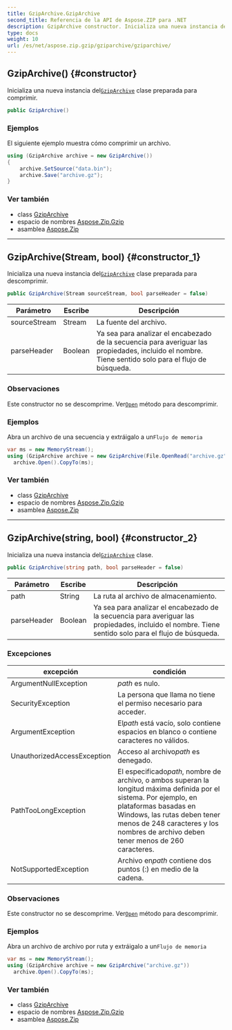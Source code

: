 ```yaml
---
title: GzipArchive.GzipArchive
second_title: Referencia de la API de Aspose.ZIP para .NET
description: GzipArchive constructor. Inicializa una nueva instancia delGzipArchive clase preparada para comprimir.
type: docs
weight: 10
url: /es/net/aspose.zip.gzip/gziparchive/gziparchive/
---
```

## GzipArchive() {#constructor}

Inicializa una nueva instancia del[`GzipArchive`](../) clase preparada para comprimir.

```csharp
public GzipArchive()
```

### Ejemplos

El siguiente ejemplo muestra cómo comprimir un archivo.

```csharp
using (GzipArchive archive = new GzipArchive()) 
{
    archive.SetSource("data.bin");
    archive.Save("archive.gz");
}
```

### Ver también

* class [GzipArchive](../)
* espacio de nombres [Aspose.Zip.Gzip](../../gziparchive/)
* asamblea [Aspose.Zip](../../../)

---

## GzipArchive(Stream, bool) {#constructor_1}

Inicializa una nueva instancia del[`GzipArchive`](../) clase preparada para descomprimir.

```csharp
public GzipArchive(Stream sourceStream, bool parseHeader = false)
```

| Parámetro | Escribe | Descripción |
| --- | --- | --- |
| sourceStream | Stream | La fuente del archivo. |
| parseHeader | Boolean | Ya sea para analizar el encabezado de la secuencia para averiguar las propiedades, incluido el nombre. Tiene sentido solo para el flujo de búsqueda. |

### Observaciones

Este constructor no se descomprime. Ver[`Open`](../open/) método para descomprimir.

### Ejemplos

Abra un archivo de una secuencia y extráigalo a un`Flujo de memoria`

```csharp
var ms = new MemoryStream();
using (GzipArchive archive = new GzipArchive(File.OpenRead("archive.gz")))
  archive.Open().CopyTo(ms);
```

### Ver también

* class [GzipArchive](../)
* espacio de nombres [Aspose.Zip.Gzip](../../gziparchive/)
* asamblea [Aspose.Zip](../../../)

---

## GzipArchive(string, bool) {#constructor_2}

Inicializa una nueva instancia del[`GzipArchive`](../) clase.

```csharp
public GzipArchive(string path, bool parseHeader = false)
```

| Parámetro | Escribe | Descripción |
| --- | --- | --- |
| path | String | La ruta al archivo de almacenamiento. |
| parseHeader | Boolean | Ya sea para analizar el encabezado de la secuencia para averiguar las propiedades, incluido el nombre. Tiene sentido solo para el flujo de búsqueda. |

### Excepciones

| excepción | condición |
| --- | --- |
| ArgumentNullException | *path* es nulo. |
| SecurityException | La persona que llama no tiene el permiso necesario para acceder. |
| ArgumentException | El*path* está vacío, solo contiene espacios en blanco o contiene caracteres no válidos. |
| UnauthorizedAccessException | Acceso al archivo*path* es denegado. |
| PathTooLongException | El especificado*path*, nombre de archivo, o ambos superan la longitud máxima definida por el sistema. Por ejemplo, en plataformas basadas en Windows, las rutas deben tener menos de 248 caracteres y los nombres de archivo deben tener menos de 260 caracteres. |
| NotSupportedException | Archivo en*path* contiene dos puntos (:) en medio de la cadena. |

### Observaciones

Este constructor no se descomprime. Ver[`Open`](../open/) método para descomprimir.

### Ejemplos

Abra un archivo de archivo por ruta y extráigalo a un`Flujo de memoria`

```csharp
var ms = new MemoryStream();
using (GzipArchive archive = new GzipArchive("archive.gz"))
  archive.Open().CopyTo(ms);
```

### Ver también

* class [GzipArchive](../)
* espacio de nombres [Aspose.Zip.Gzip](../../gziparchive/)
* asamblea [Aspose.Zip](../../../)


